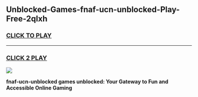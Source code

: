 
## Unblocked-Games-fnaf-ucn-unblocked-Play-Free-2qlxh
<h3>
<a href="https://premium76.site?title=fnaf-ucn-unblocked&ref=18A1">CLICK TO PLAY</a></h3>
<hr>

<h3>
<a href="https://premium76.site?title=fnaf-ucn-unblocked&ref=18A1">CLICK 2 PLAY</a>
  
</h3>

<a href="https://premium76.site?title=fnaf-ucn-unblocked&ref=18A1"><img src="https://clearcache.store/games.png"></a>


**fnaf-ucn-unblocked games unblocked: Your Gateway to Fun and Accessible Online Gaming**
